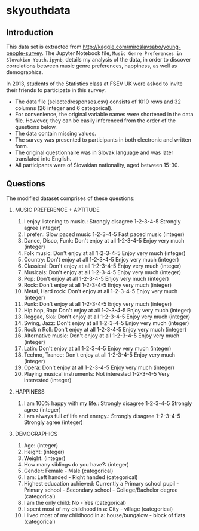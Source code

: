 # skyouthdata

## Introduction

This data set is extracted from http://kaggle.com/miroslavsabo/young-people-survey.
The Jupyter Notebook file, `Music Genre Preferences in Slovakian Youth.ipynb`,
details my analysis of the data, in order to discover correlations between music genre
preferences, happiness, as well as demographics.

In 2013, students of the Statistics class at FSEV UK were asked to invite their friends to
participate in this survey.

* The data file (selectedresponses.csv) consists of 1010 rows and 32 columns (26
integer and 6 categorical).
* For convenience, the original variable names were shortened in the
data file. However, they can be easily inferenced from the order of the questions below.
* The data contain missing values.
* The survey was presented to participants in both electronic and written form.
* The original questionnaire was in Slovak language and was later translated
into English.
* All participants were of Slovakian nationality, aged between 15-30.

## Questions

The modified dataset comprises of these questions:

1. MUSIC PREFERENCE + APTITUDE

    1. I enjoy listening to music.: Strongly disagree 1-2-3-4-5 Strongly agree (integer)
    2. I prefer.: Slow paced music 1-2-3-4-5 Fast paced music (integer)
    3. Dance, Disco, Funk: Don't enjoy at all 1-2-3-4-5 Enjoy very much (integer)
    4. Folk music: Don't enjoy at all 1-2-3-4-5 Enjoy very much (integer)
    5. Country: Don't enjoy at all 1-2-3-4-5 Enjoy very much (integer)
    6. Classical: Don't enjoy at all 1-2-3-4-5 Enjoy very much (integer)
    7. Musicals: Don't enjoy at all 1-2-3-4-5 Enjoy very much (integer)
    8. Pop: Don't enjoy at all 1-2-3-4-5 Enjoy very much (integer)
    9. Rock: Don't enjoy at all 1-2-3-4-5 Enjoy very much (integer)
    10. Metal, Hard rock: Don't enjoy at all 1-2-3-4-5 Enjoy very much (integer)
    11. Punk: Don't enjoy at all 1-2-3-4-5 Enjoy very much (integer)
    12. Hip hop, Rap: Don't enjoy at all 1-2-3-4-5 Enjoy very much (integer)
    13. Reggae, Ska: Don't enjoy at all 1-2-3-4-5 Enjoy very much (integer)
    14. Swing, Jazz: Don't enjoy at all 1-2-3-4-5 Enjoy very much (integer)
    15. Rock n Roll: Don't enjoy at all 1-2-3-4-5 Enjoy very much (integer)
    16. Alternative music: Don't enjoy at all 1-2-3-4-5 Enjoy very much (integer)
    17. Latin: Don't enjoy at all 1-2-3-4-5 Enjoy very much (integer)
    18. Techno, Trance: Don't enjoy at all 1-2-3-4-5 Enjoy very much (integer)
    19. Opera: Don't enjoy at all 1-2-3-4-5 Enjoy very much (integer)
    20. Playing musical instruments: Not interested 1-2-3-4-5 Very interested (integer)

2. HAPPINESS
    1. I am 100% happy with my life.: Strongly disagree 1-2-3-4-5 Strongly agree (integer)
    2. I am always full of life and energy.: Strongly disagree 1-2-3-4-5 Strongly agree (integer)
    
3. DEMOGRAPHICS
    1. Age: (integer)
    2. Height: (integer)
    3. Weight: (integer)
    4. How many siblings do you have?: (integer)
    5. Gender: Female - Male (categorical)
    6. I am: Left handed - Right handed (categorical)
    7. Highest education achieved: Currently a Primary school pupil - Primary school - Secondary school - College/Bachelor degree (categorical)
    8. I am the only child: No - Yes (categorical)
    9. I spent most of my childhood in a: City - village (categorical)
    10. I lived most of my childhood in a: house/bungalow - block of flats (categorical)
    
